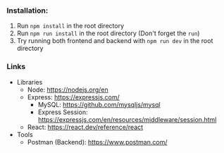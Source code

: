 ### Installation: 
1. Run `npm install` in the root directory
2. Run `npm run install` in the root directory (Don't forget the `run`)
3. Try running both frontend and backend with `npm run dev` in the root directory

### Links
- Libraries
  - Node: https://nodejs.org/en 
  - Express: https://expressjs.com/
    - MySQL: https://github.com/mysqljs/mysql
    - Express Session: https://expressjs.com/en/resources/middleware/session.html
  - React: https://react.dev/reference/react
- Tools
  - Postman (Backend): https://www.postman.com/